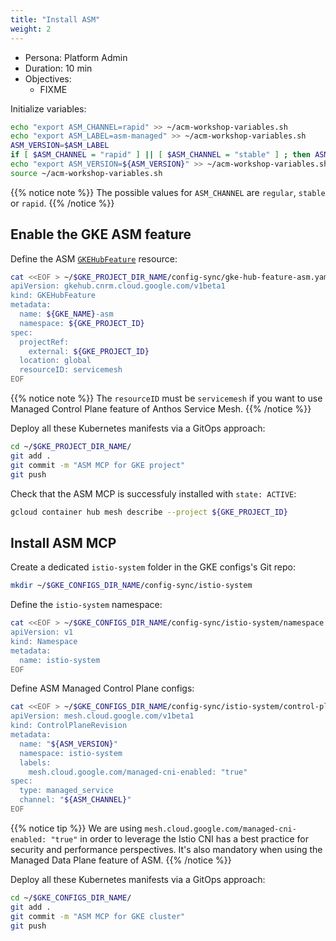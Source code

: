 ```yaml
---
title: "Install ASM"
weight: 2
---
```

- Persona: Platform Admin
- Duration: 10 min
- Objectives:
  - FIXME

Initialize variables:
```Bash
echo "export ASM_CHANNEL=rapid" >> ~/acm-workshop-variables.sh
echo "export ASM_LABEL=asm-managed" >> ~/acm-workshop-variables.sh
ASM_VERSION=$ASM_LABEL
if [ $ASM_CHANNEL = "rapid" ] || [ $ASM_CHANNEL = "stable" ] ; then ASM_VERSION=$ASM_LABEL-$ASM_CHANNEL; fi
echo "export ASM_VERSION=${ASM_VERSION}" >> ~/acm-workshop-variables.sh
source ~/acm-workshop-variables.sh
```
{{% notice note %}}
The possible values for `ASM_CHANNEL` are `regular`, `stable` or `rapid`.
{{% /notice %}}

## Enable the GKE ASM feature

Define the ASM [`GKEHubFeature`](https://cloud.google.com/config-connector/docs/reference/resource-docs/gkehub/gkehubfeature) resource:
```Bash
cat <<EOF > ~/$GKE_PROJECT_DIR_NAME/config-sync/gke-hub-feature-asm.yaml
apiVersion: gkehub.cnrm.cloud.google.com/v1beta1
kind: GKEHubFeature
metadata:
  name: ${GKE_NAME}-asm
  namespace: ${GKE_PROJECT_ID}
spec:
  projectRef:
    external: ${GKE_PROJECT_ID}
  location: global
  resourceID: servicemesh
EOF
```
{{% notice note %}}
The `resourceID` must be `servicemesh` if you want to use Managed Control Plane feature of Anthos Service Mesh.
{{% /notice %}}

Deploy all these Kubernetes manifests via a GitOps approach:
```Bash
cd ~/$GKE_PROJECT_DIR_NAME/
git add .
git commit -m "ASM MCP for GKE project"
git push
```

Check that the ASM MCP is successfuly installed with `state: ACTIVE`:
```Bash
gcloud container hub mesh describe --project ${GKE_PROJECT_ID}
```

## Install ASM MCP

Create a dedicated `istio-system` folder in the GKE configs's Git repo:
```Bash
mkdir ~/$GKE_CONFIGS_DIR_NAME/config-sync/istio-system
```

Define the `istio-system` namespace:
```Bash
cat <<EOF > ~/$GKE_CONFIGS_DIR_NAME/config-sync/istio-system/namespace.yaml
apiVersion: v1
kind: Namespace
metadata:
  name: istio-system
EOF
```

Define ASM Managed Control Plane configs:
```Bash
cat <<EOF > ~/$GKE_CONFIGS_DIR_NAME/config-sync/istio-system/control-plane-configs.yaml
apiVersion: mesh.cloud.google.com/v1beta1
kind: ControlPlaneRevision
metadata:
  name: "${ASM_VERSION}"
  namespace: istio-system
  labels:
    mesh.cloud.google.com/managed-cni-enabled: "true"
spec:
  type: managed_service
  channel: "${ASM_CHANNEL}"
EOF
```
{{% notice tip %}}
We are using `mesh.cloud.google.com/managed-cni-enabled: "true"` in order to leverage the Istio CNI has a best practice for security and performance perspectives. It's also mandatory when using the Managed Data Plane feature of ASM.
{{% /notice %}}

Deploy all these Kubernetes manifests via a GitOps approach:
```Bash
cd ~/$GKE_CONFIGS_DIR_NAME/
git add .
git commit -m "ASM MCP for GKE cluster"
git push
```